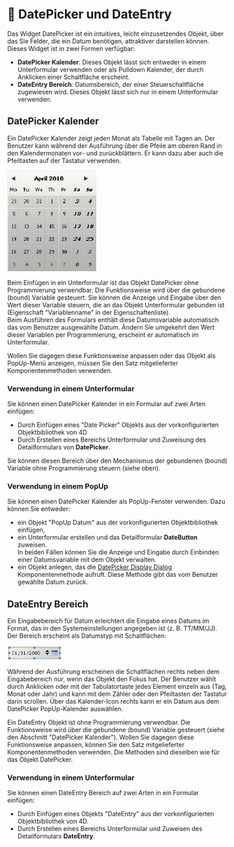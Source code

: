 # 🧩 DatePicker und DateEntry

Das Widget DatePicker ist ein intuitives, leicht einzusetzendes Objekt, über das Sie Felder, die ein Datum benötigen, attraktiver darstellen können. Dieses Widget ist in zwei Formen verfügbar:

* **DatePicker Kalender**: Dieses Objekt lässt sich entweder in einem Unterformular verwenden oder als Pulldown Kalender, der durch Anklicken einer Schaltfläche erscheint.
* **DateEntry Bereich**: Datumsbereich, der einer Steuerschaltfläche zugewiesen wird. Dieses Objekt lässt sich nur in einem Unterformular verwenden.

## DatePicker Kalender

Ein DatePicker Kalender zeigt jeden Monat als Tabelle mit Tagen an. Der Benutzer kann während der Ausführung über die Pfeile am oberen Rand in den Kalendermonaten vor- und zurückblättern. Er kann dazu aber auch die Pfeiltasten auf der Tastatur verwenden.

![](images/pict307767.en.png)

Beim Einfügen in ein Unterformular ist das Objekt DatePicker ohne Programmierung verwendbar. Die Funktionsweise wird über die gebundene (bound) Variable gesteuert: Sie können die Anzeige und Eingabe über den Wert dieser Variable steuern, die an das Objekt Unterformular gebunden ist (Eigenschaft "Variablenname" in der Eigenschaftenliste).  
Beim Ausführen des Formulars enthält diese Datumsvariable automatisch das vom Benutzer ausgewählte Datum. Ändern Sie umgekehrt den Wert dieser Variablen per Programmierung, erscheint er automatisch im Unterformular.

Wollen Sie dagegen diese Funktionsweise anpassen oder das Objekt als PopUp-Menü anzeigen, müssen Sie den Satz mitgelieferter Komponentenmethoden verwenden.

### Verwendung in einem Unterformular

Sie können einen DatePicker Kalender in ein Formular auf zwei Arten einfügen:

* Durch Einfügen eines "Date Picker" Objekts aus der vorkonfigurierten Objektbibliothek von 4D
* Durch Erstellen eines Bereichs Unterformular und Zuweisung des Detailformulars von **DatePicker**.

Sie können diesen Bereich über den Mechanismus der gebundenen (bound) Variable ohne Programmierung steuern (siehe oben).

### Verwendung in einem PopUp

Sie können einen DatePicker Kalender als PopUp-Fenster verwenden. Dazu können Sie entweder:

* ein Objekt "PopUp Datum" aus der vorkonfigurierten Objektbibliothek einfügen,
* ein Unterformular erstellen und das Detailformular **DateButton** zuweisen.  
    In beiden Fällen können Sie die Anzeige und Eingabe durch Einbinden einer Datumsvariable mit dem Objekt verwalten.
* ein Objekt anlegen, das die [DatePicker Display Dialog](Methods/Methods/DatePicker%20Display%20Dialog.de.md) Komponentenmethode aufruft. Diese Methode gibt das vom Benutzer gewählte Datum zurück.

## DateEntry Bereich

Ein Eingabebereich für Datum erleichtert die Eingabe eines Datums im Format, das in den Systemeinstellungen angegeben ist (z. B. TT/MM/JJ).  
Der Bereich erscheint als Datumstyp mit Schaltflächen:

![](images/pict307791.en.png)

Während der Ausführung erscheinen die Schaltflächen rechts neben dem Eingabebereich nur, wenn das Objekt den Fokus hat. Der Benutzer wählt durch Anklicken oder mit der Tabulatortaste jedes Element einzeln aus (Tag, Monat oder Jahr) und kann mit dem Zähler oder den Pfeiltasten der Tastatur darin scrollen. Über das Kalender-Icon rechts kann er ein Datum aus dem DatePicker PopUp-Kalender auswählen.

Ein DateEntry Objekt ist ohne Programmierung verwendbar. Die Funktionsweise wird über die gebundene (bound) Variable gesteuert (siehe den Abschnitt "DatePicker Kalender"). Wollen Sie dagegen diese Funktionsweise anpassen, können Sie den Satz mitgelieferter Komponentenmethoden verwenden. Die Methoden sind dieselben wie für das Objekt DatePicker.

### Verwendung in einem Unterformular

Sie können einen DateEntry Bereich auf zwei Arten in ein Formular einfügen:

* Durch Einfügen eines Objekts "DateEntry" aus der vorkonfigurierten Objektbibliothek von 4D.
* Durch Erstellen eines Bereichs Unterformular und Zuweisen des Detailformulars **DateEntry**.
